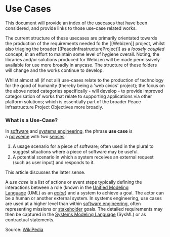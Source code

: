 # Use Cases

This document will provide an index of the usecases that have been considered, and provide links to those use-case related works.

The current structure of these usecases are primarily orientated towards the production of the requirements needed fo the [[Webizen]] project, whilst also triaging the broader
[[PeaceInfrastructureProject]] as a *loosely coupled* concept, in an effort to maintain some level of hygiene overall.  Noting, the libraries and/or solutions produced for Webizen will be made permissively available for use more broadly in anycase.   The structure of these folders will change and the works continue to develop.

Whilst almost all (if not all) use-cases relate to the production of technology for the good of humanity (thereby being a 'web civics' project); the focus on the above noted categories specifically - will develop - to provide improved categorisation of works that relate to supporting applications via other platform solutions; which is essentially part of the broader Peace Infrastructure Project Objectives more broadly.  


### What is a Use-Case?

In [software](https://en.wikipedia.org/wiki/Software_engineering "Software engineering") and [systems engineering](https://en.wikipedia.org/wiki/Systems_engineering "Systems engineering"), the phrase **use case** is a [polyseme](https://en.wikipedia.org/wiki/Polysemy "Polysemy") with two [senses](https://en.wikipedia.org/wiki/Word_sense "Word sense"):

1.  A usage scenario for a piece of software; often used in the plural to suggest situations where a piece of software may be useful.
2.  A potential scenario in which a system receives an external request (such as user input) and responds to it.

This article discusses the latter sense.

A _use case_ is a list of actions or event steps typically defining the interactions between a role (known in the [Unified Modeling Language](https://en.wikipedia.org/wiki/Unified_Modeling_Language "Unified Modeling Language") (UML) as an _[actor](https://en.wikipedia.org/wiki/Actor_(UML) "Actor (UML)")_) and a system to achieve a goal. The actor can be a human or another external system. In systems engineering, use cases are used at a higher level than within [software engineering](https://en.wikipedia.org/wiki/Software_engineering "Software engineering"), often representing missions or [stakeholder](https://en.wikipedia.org/wiki/Project_stakeholder "Project stakeholder") goals. The detailed requirements may then be captured in the [Systems Modeling Language](https://en.wikipedia.org/wiki/Systems_Modeling_Language "Systems Modeling Language") (SysML) or as contractual statements.

Source: [WikiPedia](https://en.wikipedia.org/wiki/Use_case)

